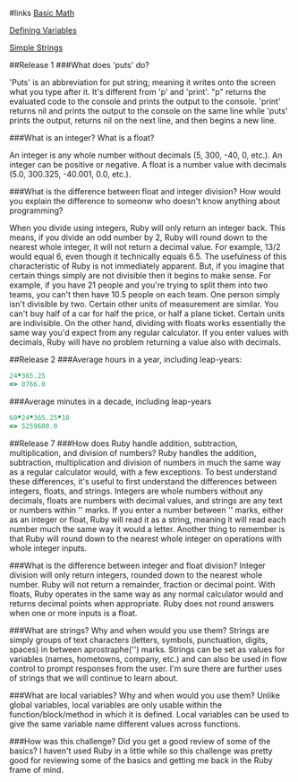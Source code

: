 #links
[Basic Math](https://github.com/yaboichrissyb/phase-0/blob/master/week-4/basic-math.rb)

[Defining Variables](https://github.com/yaboichrissyb/phase-0/blob/master/week-4/defining-variables.rb)

[Simple Strings](https://github.com/yaboichrissyb/phase-0/blob/master/week-4/simple-string.rb)

##Release 1
###What does 'puts' do?

'Puts' is an abbreviation for put string; meaning it writes onto the screen what you type after it. It's different from 'p' and 'print'.  "p" returns the evaluated code to the console and prints the output to the console.  'print' returns nil and prints the output to the console on the same line while 'puts' prints the output, returns nil on the next line, and then begins a new line.

###What is an integer?  What is a float?

An integer is any whole number without decimals (5, 300, -40, 0, etc.).  An integer can be positive or negative.  A float is a number value with decimals (5.0, 300.325, -40.001, 0.0, etc.).

###What is the difference between float and integer division?  How would you explain the difference to someonw who doesn't know anything about programming?

When you divide using integers, Ruby will only return an integer back.  This means, if you divide an odd number by 2, Ruby will round down to the nearest whole integer, it will not return a decimal value. For example, 13/2 would equal 6, even though it technically equals 6.5.
The usefulness of this characteristic of Ruby is not immediately apparent.  But, if you imagine that certain things simply are not divisible then it begins to make sense.  For example, if you have 21 people and you're trying to split them into two teams, you can't then have 10.5 people on each team.  One person simply isn't divisible by two.
Certain other units of measurement are similar.  You can't buy half of a car for half the price, or half a plane ticket.  Certain units are indivisible.
On the other hand, dividing with floats works essentially the same way you'd expect from any regular calculator.  If you enter values with decimals, Ruby will have no problem returning a value also with decimals.

##Release 2
###Average hours in a year, including leap-years:
````ruby
24*365.25
=> 8766.0
````
###Average minutes in a decade, including leap-years
````ruby
60*24*365.25*10
=> 5259600.0
````

##Release 7
###How does Ruby handle addition, subtraction, multiplication, and division of numbers?
Ruby handles the addition, subtraction, multiplication and division of numbers in much the same way as a regular calculator would, with a few exceptions.  To best understand these differences, it's useful to first understand the differences between integers, floats, and strings.  Integers are whole numbers without any decimals, floats are numbers with decimal values, and strings are any text or numbers within '' marks.  If you enter a number between '' marks, either as an integer or float, Ruby will read it as a string, meaning it will read each number much the same way it would a letter.  Another thing to remember is that Ruby will round down to the nearest whole integer on operations with whole integer inputs.

###What is the difference between integer and float division?
Integer division will only return integers, rounded down to the nearest whole number.  Ruby will not return a remainder, fraction or decimal point.  With floats, Ruby operates in the same way as any normal calculator would and returns decimal points when appropriate.  Ruby does not round answers when one or more inputs is a float.

###What are strings? Why and when would you use them?
Strings are simply groups of text characters (letters, symbols, punctuation, digits, spaces) in between aprostraphe('') marks.  Strings can be set as values for variables (names, hometowns, company, etc.) and can also be used in flow control to prompt responses from the user.  I'm sure there are further uses of strings that we will continue to learn about.

###What are local variables? Why and when would you use them?
Unlike global variables, local variables are only usable within the function/block/method in which it is defined.  Local variables can be used to give the same variable name different values across functions.

###How was this challenge? Did you get a good review of some of the basics?
I haven't used Ruby in a little while so this challenge was pretty good for reviewing some of the basics and getting me back in the Ruby frame of mind.